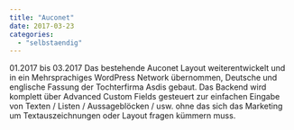 ```yaml
---
title: "Auconet"
date: 2017-03-23
categories: 
  - "selbstaendig"
---
```


01.2017 bis 03.2017 Das bestehende Auconet Layout weiterentwickelt und in ein Mehrsprachiges WordPress Network übernommen, Deutsche und englische Fassung der Tochterfirma Asdis gebaut. Das Backend wird komplett über Advanced Custom Fields gesteuert zur einfachen Eingabe von Texten / Listen / Aussageblöcken / usw. ohne das sich das Marketing um Textauszeichnungen oder Layout fragen kümmern muss.
